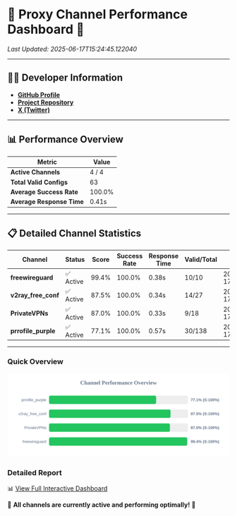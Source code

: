 # 🌟 Proxy Channel Performance Dashboard 🌟

_Last Updated: 2025-06-17T15:24:45.122040_

---

## 👩‍💻 Developer Information

- **[GitHub Profile](https://github.com/4n0nymou3)**  
- **[Project Repository](https://github.com/4n0nymou3/multi-proxy-config-fetcher)**  
- **[X (Twitter)](https://x.com/4n0nymou3)**  

---

## 📊 Performance Overview

| Metric                | Value       |
|-----------------------|-------------|
| **Active Channels**   | 4 / 4       |
| **Total Valid Configs** | 63          |
| **Average Success Rate** | 100.0%      |
| **Average Response Time** | 0.41s       |

---

## 📋 Detailed Channel Statistics

| Channel          | Status     | Score  | Success Rate | Response Time | Valid/Total | Last Success               |
|------------------|------------|--------|--------------|---------------|-------------|----------------------------|
| **freewireguard**  | ✅ Active  | 99.4%  | 100.0% | 0.38s         | 10/10       | 2025-06-17T15:24:45.120241 |
| **v2ray_free_conf**  | ✅ Active  | 87.5%  | 100.0% | 0.34s         | 14/27       | 2025-06-17T15:24:44.347053 |
| **PrivateVPNs**  | ✅ Active  | 87.0%  | 100.0% | 0.33s         | 9/18       | 2025-06-17T15:24:44.716150 |
| **prrofile_purple**  | ✅ Active  | 77.1%  | 100.0% | 0.57s         | 30/138       | 2025-06-17T15:24:43.908998 |

---

### Quick Overview
<div align="center">
  <a href="https://raw.githubusercontent.com/nullluser/NullRepo/refs/heads/main/assets/channel_stats_chart.svg">
    <img src="https://raw.githubusercontent.com/nullluser/NullRepo/refs/heads/main/assets/channel_stats_chart.svg" alt="Source Performance Statistics" width="800">
  </a>
</div>

### Detailed Report
📊 [View Full Interactive Dashboard](https://htmlpreview.github.io/?https://github.com/nullluser/NullRepo/blob/main/assets/performance_report.html)

🎉 **All channels are currently active and performing optimally!** 🎉
